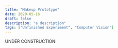```yaml
---
title: "Makeup Prototype"
date: 2020-05-16
draft: false
description: "a description"
tags: ["Unfinished Experiment", "Computer Vision"]
---
```

UNDER CONSTRUCTION